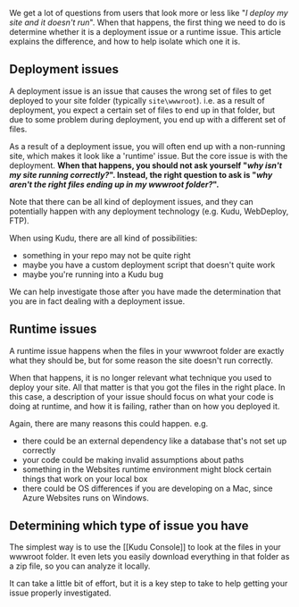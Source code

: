 We get a lot of questions from users that look more or less like "*I deploy my site and it doesn't run*". When that happens, the first thing we need to do is determine whether it is a deployment issue or a runtime issue. This article explains the difference, and how to help isolate which one it is.

## Deployment issues

A deployment issue is an issue that causes the wrong set of files to get deployed to your site folder (typically `site\wwwroot`). i.e. as a result of deployment, you expect a certain set of files to end up in that folder, but due to some problem during deployment, you end up with a different set of files.

As a result of a deployment issue, you will often end up with a non-running site, which makes it look like a 'runtime' issue. But the core issue is with the deployment. **When that happens, you should not ask yourself "*why isn't my site running correctly?*". Instead, the right question to ask is "*why aren't the right files ending up in my wwwroot folder?*".**

Note that there can be all kind of deployment issues, and they can potentially happen with any deployment technology (e.g. Kudu, WebDeploy, FTP).

When using Kudu, there are all kind of possibilities:
- something in your repo may not be quite right
- maybe you have a custom deployment script that doesn't quite work
- maybe you're running into a Kudu bug

We can help investigate those after you have made the determination that you are in fact dealing with a deployment issue.

## Runtime issues

A runtime issue happens when the files in your wwwroot folder are exactly what they should be, but for some reason the site doesn't run correctly.

When that happens, it is no longer relevant what technique you used to deploy your site. All that matter is that you got the files in the right place. In this case, a description of your issue should focus on what your code is doing at runtime, and how it is failing, rather than on how you deployed it.

Again, there are many reasons this could happen. e.g.
- there could be an external dependency like a database that's not set up correctly
- your code could be making invalid assumptions about paths
- something in the Websites runtime environment might block certain things that work on your local box
- there could be OS differences if you are developing on a Mac, since Azure Websites runs on Windows.

## Determining which type of issue you have

The simplest way is to use the [[Kudu Console]] to look at the files in your wwwroot folder. It even lets you easily download everything in that folder as a zip file, so you can analyze it locally.

It can take a little bit of effort, but it is a key step to take to help getting your issue properly investigated.